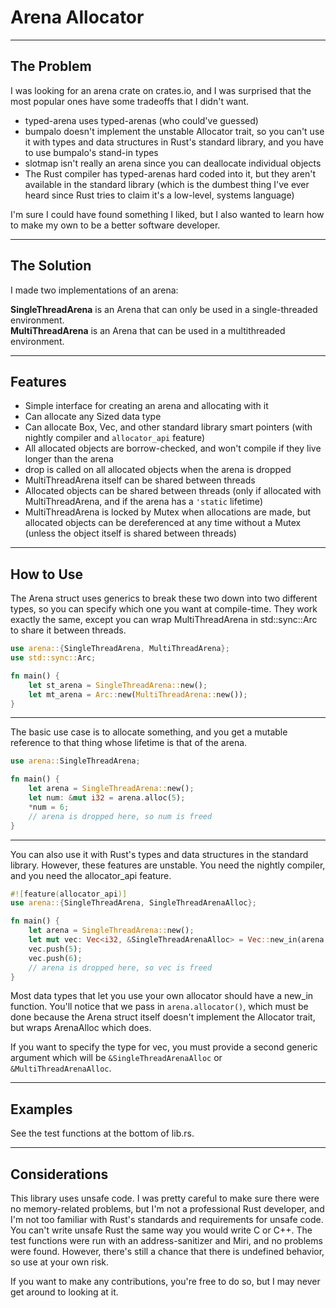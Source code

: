 # Arena Allocator
___
## The Problem
I was looking for an arena crate on crates.io, and I was surprised that the most popular ones have
some tradeoffs that I didn't want.

* typed-arena uses typed-arenas (who could've guessed)
* bumpalo doesn't implement the unstable Allocator trait, so you can't use it with types and data
structures in Rust's standard library, and you have to use bumpalo's stand-in types
* slotmap isn't really an arena since you can deallocate individual objects
* The Rust compiler has typed-arenas hard coded into it, but they aren't available in the
standard library (which is the dumbest thing I've ever heard since Rust tries to claim it's a
low-level, systems language)

I'm sure I could have found something I liked, but I also wanted to learn how to make my own to
be a better software developer.
___
## The Solution
I made two implementations of an arena:

**SingleThreadArena** is an Arena that can only be used in a single-threaded environment.  
**MultiThreadArena** is an Arena that can be used in a multithreaded environment.
___
## Features
* Simple interface for creating an arena and allocating with it
* Can allocate any Sized data type
* Can allocate Box, Vec, and other standard library smart pointers (with nightly compiler and
```allocator_api``` feature)
* All allocated objects are borrow-checked, and won't compile if they live longer than the arena
* drop is called on all allocated objects when the arena is dropped
* MultiThreadArena itself can be shared between threads
* Allocated objects can be shared between threads (only if allocated with MultiThreadArena, and if
the arena has a ```'static``` lifetime)
* MultiThreadArena is locked by Mutex when allocations are made, but allocated objects can be
dereferenced at any time without a Mutex (unless the object itself is shared between threads)
___
## How to Use
The Arena struct uses generics to break these two down into two different types, so you can
specify which one you want at compile-time. They work exactly the same, except you can wrap
MultiThreadArena in std::sync::Arc to share it between threads.
```Rust
use arena::{SingleThreadArena, MultiThreadArena};
use std::sync::Arc;

fn main() {
    let st_arena = SingleThreadArena::new();
    let mt_arena = Arc::new(MultiThreadArena::new());
}
```
___
The basic use case is to allocate something, and you get a mutable reference to that thing whose
lifetime is that of the arena.
```Rust
use arena::SingleThreadArena;

fn main() {
    let arena = SingleThreadArena::new();
    let num: &mut i32 = arena.alloc(5);
    *num = 6;
    // arena is dropped here, so num is freed
}
```
___
You can also use it with Rust's types and data structures in the standard library. However,
these features are unstable. You need the nightly compiler, and you need the allocator_api
feature.
```Rust
#![feature(allocator_api)]
use arena::{SingleThreadArena, SingleThreadArenaAlloc};

fn main() {
    let arena = SingleThreadArena::new();
    let mut vec: Vec<i32, &SingleThreadArenaAlloc> = Vec::new_in(arena.allocator());
    vec.push(5);
    vec.push(6);
    // arena is dropped here, so vec is freed
}
```
Most data types that let you use your own allocator should have a new_in function. You'll notice
that we pass in ```arena.allocator()```, which must be done because the Arena struct itself
doesn't implement the Allocator trait, but wraps ArenaAlloc which does.

If you want to specify the type for vec, you must provide a second generic argument which will
be ```&SingleThreadArenaAlloc``` or ```&MultiThreadArenaAlloc```.
___
## Examples
See the test functions at the bottom of lib.rs.
___
## Considerations
This library uses unsafe code. I was pretty careful to make sure there were no memory-related
problems, but I'm not a professional Rust developer, and I'm not too familiar with Rust's
standards and requirements for unsafe code. You can't write unsafe Rust the same way you would
write C or C++. The test functions were run with an address-sanitizer and Miri, and no problems
were found. However, there's still a chance that there is undefined behavior, so use at your own
risk.

If you want to make any contributions, you're free to do so, but I may never get around to
looking at it.
